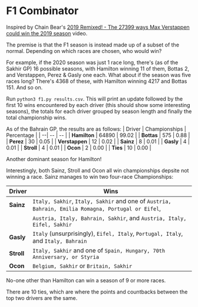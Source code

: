 # F1 Combinator
Inspired by Chain Bear's [2019 Remixed! - The 27399 ways Max Verstappen could win the 2019 season](https://www.youtube.com/watch?v=jfa5O8sg8g0&ab_channel=ChainBear) video.

The premise is that the F1 season is instead made up of a subset of the normal. Depending on which races are chosen, who would win?

For example, if the 2020 season was just 1 race long, there's (as of the Sakhir GP) 16 possible seasons, with Hamilton winning 11 of them, Bottas 2, and Verstappen, Perez & Gasly one each. What about if the season was five races long? There's 4368 of these, with Hamilton winning 4217 and Bottas 151. And so on.

Run `python3 f1.py results.csv`. This will print an update followed by the first 10 wins encountered by each driver (this should show some interesting seasons), the totals for each driver grouped by season length and finally the total championship wins.

As of the Bahrain GP, the results are as follows:
| Driver | Championships | Percentage |
| --| -- | -- |
| **Hamilton** | 64890 | 99.02 |
| **Bottas** | 575 | 0.88 |
| **Perez** | 30 | 0.05 |
| **Verstappen** | 12 | 0.02 |
| **Sainz** | 8 | 0.01 |
| **Gasly** | 4 | 0.01 |
| **Stroll** | 4 | 0.01 |
| **Ocon** | 2 | 0.00 |
| **Ties** | 10 | 0.00 |

Another dominant season for Hamilton!

Interestingly, both Sainz, Stroll and Ocon all win championships depsite not winning a race. Sainz manages to win two four-race Championships:

| Driver | Wins |
| -- | -- | 
| **Sainz** | `Italy, Sakhir`, `Italy, Sakhir` and one of `Austria, Bahrain, Emilia Romagna, Portugal or Eifel`, |
| | `Austria, Italy, Bahrain, Sakhir`, and `Austria, Italy, Eifel, Sakhir` |
| **Gasly** | `Italy` (unsurprisingly), `Eifel, Italy`, `Portugal, Italy`, and `Italy, Bahrain` |
| **Stroll** | `Italy, Sakhir` and one of `Spain, Hungary, 70th Anniversary, or Styria` |
| **Ocon** | `Belgium, Sakhir` or `Britain, Sakhir` |

No-one other than Hamilton can win a season of 9 or more races.

There are 10 ties, which are where the points and countbacks between the top two drivers are the same.